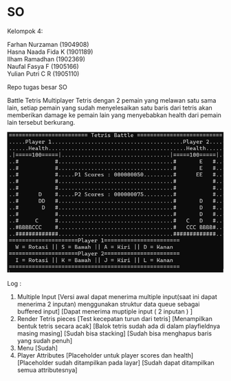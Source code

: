 # SO
Kelompok 4:  

Farhan Nurzaman     (1904908)  
Hasna Naada Fida K  (1901189)  
Ilham Ramadhan      (1902369)  
Naufal Fasya F      (1905166)  
Yulian Putri C R    (1905110)  

Repo tugas besar SO

Battle Tetris Multiplayer
Tetris dengan 2 pemain yang melawan satu sama lain, setiap pemain yang sudah menyelesaikan satu baris dari tetris akan memberikan damage ke pemain lain
yang menyebabkan health dari pemain lain tersebut berkurang.  

![alt text](https://github.com/farhannz/SO/raw/main/b.png)



Log :
1. Multiple Input       [Versi awal dapat menerima multiple input(saat ini dapat menerima 2 inputan) menggunakan struktur data queue sebagai buffered input]
                        [Dapat menerima muptiple input ( 2 inputan ) ]
2. Render Tetris pieces [Test kecepatan turun dari tetris]
                        [Menampilkan bentuk tetris secara acak]
                        [Balok tetris sudah ada di dalam playfieldnya masing masing]
                        [Sudah bisa stacking]
                        [Sudah bisa menghapus baris yang sudah penuh]
3. Menu                 [Sudah]
4. Player Attributes    [Placeholder untuk player scores dan health]
                        [Placeholder sudah ditampilkan pada layar]
                        [Sudah dapat ditampilkan semua attributesnya]
                        
